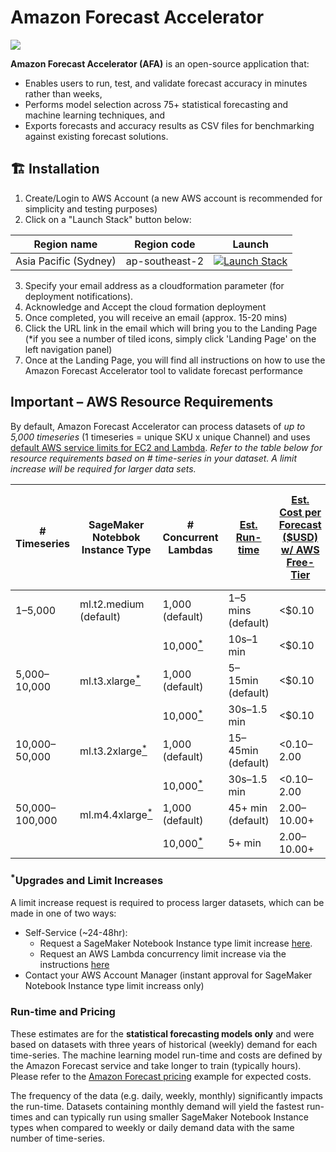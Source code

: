 # Amazon Forecast Accelerator

![](https://img.shields.io/badge/license-MIT--0-green)

**Amazon Forecast Accelerator (AFA)** is an open-source application that:

- Enables users to run, test, and validate forecast accuracy in minutes rather than weeks,
- Performs model selection across 75+ statistical forecasting and machine learning techniques, and
- Exports forecasts and accuracy results as CSV files for benchmarking against existing forecast solutions.

## :building_construction: Installation

1. Create/Login to AWS Account (a new AWS account is recommended for simplicity and testing purposes)
2. Click on a "Launch Stack" button below:

Region name | Region code | Launch
--- | --- | ---
Asia Pacific (Sydney) | ap-southeast-2 | [![Launch Stack](https://cdn.rawgit.com/buildkite/cloudformation-launch-stack-button-svg/master/launch-stack.svg)](https://ap-southeast-2.console.aws.amazon.com/cloudformation/home?region=ap-southeast-2#/stacks/quickcreate?templateUrl=https%3A%2F%2Fsfs-public.s3.ap-southeast-2.amazonaws.com%2Ftemplate.yaml&stackName=AfaStack&param_emailAddress=&param_instanceType=ml.t2.medium)

3. Specify your email address as a cloudformation parameter (for deployment notifications).
4. Acknowledge and Accept the cloud formation deployment
5. Once completed, you will receive an email (approx. 15-20 mins)
6. Click the URL link in the email which will bring you to the Landing Page (*if you see a number of tiled icons, simply click 'Landing Page' on the left navigation panel)
7. Once at the Landing Page, you will find all instructions on how to use the Amazon Forecast Accelerator tool to validate forecast performance

## Important – AWS Resource Requirements

By default, Amazon Forecast Accelerator can process datasets of *up to 5,000 timeseries*
(1 timeseries = unique SKU x unique Channel) and uses [default AWS service limits for EC2 and Lambda](https://console.aws.amazon.com/servicequotas/).
*Refer to the table below for resource requirements based on # time-series in your dataset. A limit increase
will be required for larger data sets.*

| # Timeseries | SageMaker Notebbok Instance Type | # Concurrent Lambdas| [Est. Run-time](#run-time-and-pricing) | [Est. Cost per Forecast ($USD) w/ AWS Free-Tier](#run-time-and-pricing) | [Est. Cost per Forecast ($USD) w/o AWS Free-Tier](#run-time-and-pricing) |
|---|---|---|---|---|---|
| 1–5,000       | ml.t2.medium (default) | 1,000 (default)        | 1–5 mins (default)  | <$0.10       | <$0.30      |
|               |                        | 10,000[<sup>*</sup>](#upgrades-and-limit-increases)                 | 10s–1 min           | <$0.10       | <$0.30      |
| 5,000–10,000  | ml.t3.xlarge[<sup>*</sup>](#upgrades-and-limit-increases)             | 1,000 (default)        | 5–15min (default)   | <$0.10       | $0.30–$1.70 |
|               |                        | 10,000[<sup>*</sup>](#upgrades-and-limit-increases)                   | 30s–1.5 min         | <$0.10       | $0.30–$1.70 |
| 10,000–50,000 | ml.t3.2xlarge[<sup>*</sup>](#upgrades-and-limit-increases)            | 1,000 (default)        | 15–45min (default)  | <$0.10–$2.00 | $1.70–$9.00 |
|               |                        | 10,000[<sup>*</sup>](#upgrades-and-limit-increases)                   | 30s–1.5 min         | <$0.10–$2.00 | $1.70–$9.00 |
| 50,000–100,000 | ml.m4.4xlarge[<sup>*</sup>](#upgrades-and-limit-increases)           | 1,000 (default)        | 45+ min (default)  | $2.00–$10.00+ | $9.00–$16.80+ |
|                |                       | 10,000[<sup>*</sup>](#upgrades-and-limit-increases)                   | 5+ min             | $2.00–$10.00+ | $9.00–$16.80+ |

### <sup>*</sup>Upgrades and Limit Increases

A limit increase request is required to process larger datasets, which can be made in one of two ways:
- Self-Service (~24-48hr):
  - Request a SageMaker Notebook Instance type limit increase [here](https://aws.amazon.com/premiumsupport/knowledge-center/resourcelimitexceeded-sagemaker/).
  - Request an AWS Lambda concurrency limit increase via the instructions [here](https://docs.aws.amazon.com/servicequotas/latest/userguide/request-quota-increase.html)
- Contact your AWS Account Manager (instant approval for SageMaker Notebook Instance type limit increass only)

### Run-time and Pricing

These estimates are for the **statistical forecasting models only** and were based on datasets with
three years of historical (weekly) demand for each time-series. The machine learning model run-time and costs
are defined by the Amazon Forecast service and take longer to train (typically hours). Please refer to the
[Amazon Forecast pricing](https://aws.amazon.com/forecast/pricing/) example for expected costs.

The frequency of the data (e.g. daily, weekly, monthly) significantly impacts the run-time. Datasets
containing monthly demand will yield the fastest run-times and can typically run using smaller SageMaker Notebook Instance types
when compared to weekly or daily demand data with the same number of time-series.

